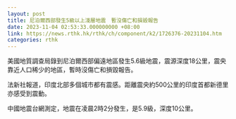 ```yaml
---
layout: post
title: 尼泊爾西部發生5級以上淺層地震　暫沒傷亡和損毀報告
date: 2023-11-04 02:53:33.000000000 +08:00
link: https://news.rthk.hk/rthk/ch/component/k2/1726376-20231104.htm
categories: rthk
---
```


美國地質調查局錄到尼泊爾西部偏遠地區發生5.6級地震，震源深度18公里，震央靠近人口稀少的地區，暫時沒傷亡和損毀報告。

法新社報道，印度北部多個城市都有震感。距離震央約500公里的印度首都新德里亦感受到震動。

中國地震台網測定，地震在凌晨2時2分發生，是5.9級，深度10公里。

